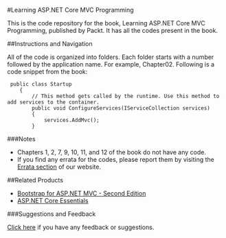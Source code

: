 #Learning ASP.NET Core MVC Programming

This is the code repository for the book, Learning ASP.NET Core MVC Programming, published by Packt. It has all the codes present in the book.

##Instructions and Navigation

All of the code is organized into folders. Each folder starts with a number followed by the application name. For example, Chapter02. Following is a code snippet from the book:
```
 public class Startup
    {
        // This method gets called by the runtime. Use this method to add services to the container.
        public void ConfigureServices(IServiceCollection services)
        {
            services.AddMvc();
        }

```
###Notes
* Chapters 1, 2, 7, 9, 10, 11, and 12 of the book do not have any code.
* If you find any errata for the codes, please report them by visiting the [Errata section](http://www.packtpub.com/submit-errata) of our website.

##Related Products

* [Bootstrap for ASP.NET MVC - Second Edition](https://www.packtpub.com/web-development/bootstrap-aspnet-mvc-second-edition?utm_source=github&utm_campaign=9781785889479&utm_medium=repository)
* [ASP.NET Core Essentials](https://www.packtpub.com/web-development/aspnet-core-essentials?utm_source=github&utm_campaign=9781785889158&utm_medium=repository)

###Suggestions and Feedback

[Click here](https://docs.google.com/forms/d/e/1FAIpQLSe5qwunkGf6PUvzPirPDtuy1Du5Rlzew23UBp2S-P3wB-GcwQ/viewform) if you have any feedback or suggestions.

